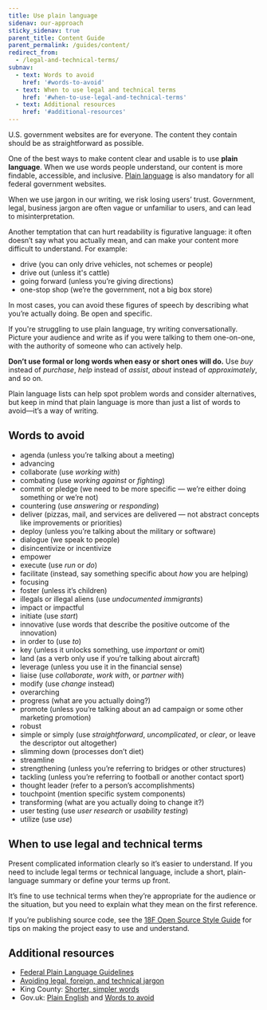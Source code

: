 ```yaml
---
title: Use plain language
sidenav: our-approach
sticky_sidenav: true
parent_title: Content Guide
parent_permalink: /guides/content/
redirect_from:
  - /legal-and-technical-terms/
subnav:
  - text: Words to avoid
    href: '#words-to-avoid'
  - text: When to use legal and technical terms
    href: '#when-to-use-legal-and-technical-terms'
  - text: Additional resources
    href: '#additional-resources'
---
```


U.S. government websites are for everyone. The content they contain should be as straightforward as possible.

One of the best ways to make content clear and usable is to use **plain language**. When we use words people understand, our content is more findable, accessible, and inclusive. [Plain language](http://www.plainlanguage.gov/) is also mandatory for all federal government websites.

When we use jargon in our writing, we risk losing users’ trust. Government, legal, business jargon are often vague or unfamiliar to users, and can lead to misinterpretation.

Another temptation that can hurt readability is figurative language: it often doesn’t say what you actually mean, and can make your content more difficult to understand. For example:

- drive (you can only drive vehicles, not schemes or people)
- drive out (unless it's cattle)
- going forward (unless you’re giving directions)
- one-stop shop (we’re the government, not a big box store)

In most cases, you can avoid these figures of speech by describing what you’re actually doing. Be open and specific.

If you're struggling to use plain language, try writing conversationally. Picture your audience and write as if you were talking to them one-on-one, with the authority of someone who can actively help.

**Don’t use formal or long words when easy or short ones will do.** Use _buy_ instead of _purchase_, _help_ instead of _assist_, _about_ instead of _approximately_, and so on.

Plain language lists can help spot problem words and consider alternatives, but keep in mind that plain language is more than just a list of words to avoid—it’s a way of writing.

## Words to avoid

- agenda (unless you’re talking about a meeting)
- advancing
- collaborate (use _working with_)
- combating (use _working against_ or _fighting_)
- commit or pledge (we need to be more specific — we’re either doing something or we’re not)
- countering (use _answering_ or _responding_)
- deliver (pizzas, mail, and services are delivered — not abstract concepts like improvements or priorities)
- deploy (unless you’re talking about the military or software)
- dialogue (we speak to people)
- disincentivize or incentivize
- empower
- execute (use _run_ or _do_)
- facilitate (instead, say something specific about _how_ you are helping)
- focusing
- foster (unless it’s children)
- illegals or illegal aliens (use _undocumented immigrants_)
- impact or impactful
- initiate (use _start_)
- innovative (use words that describe the positive outcome of the innovation)
- in order to (use _to_)
- key (unless it unlocks something, use _important_ or omit)
- land (as a verb only use if you’re talking about aircraft)
- leverage (unless you use it in the financial sense)
- liaise (use _collaborate_, _work with_, or _partner with_)
- modify (use _change_ instead)
- overarching
- progress (what are you actually doing?)
- promote (unless you’re talking about an ad campaign or some other marketing promotion)
- robust
- simple or simply (use _straightforward_, _uncomplicated_, or _clear_, or leave the descriptor out altogether)
- slimming down (processes don’t diet)
- streamline
- strengthening (unless you’re referring to bridges or other structures)
- tackling (unless you’re referring to football or another contact sport)
- thought leader (refer to a person’s accomplishments)
- touchpoint (mention specific system components)
- transforming (what are you actually doing to change it?)
- user testing (use _user research_ or _usability testing_)
- utilize (use _use_)

## When to use legal and technical terms

Present complicated information clearly so it’s easier to understand. If you need to include legal terms or technical language, include a short, plain-language summary or define your terms up front.

It’s fine to use technical terms when they’re appropriate for the audience or the situation, but you need to explain what they mean on the first reference.

If you’re publishing source code, see the [18F Open Source Style Guide](https://pages.18f.gov/open-source-guide/) for tips on making the project easy to use and understand.

## Additional resources

* [Federal Plain Language Guidelines](http://www.plainlanguage.gov/howto/guidelines/FederalPLGuidelines/TOC.cfm)
* [Avoiding legal, foreign, and technical jargon](http://www.plainlanguage.gov/howto/guidelines/FederalPLGuidelines/writeNoJargon.cfm)
* King County: [Shorter, simpler words](http://www.kingcounty.gov/exec/styleguide/concisewriting/simplerwords.aspx)
* Gov.uk: [Plain English](https://www.gov.uk/guidance/content-design/writing-for-gov-uk#plain-english) and [Words to avoid](https://www.gov.uk/guidance/style-guide/a-to-z-of-gov-uk-style#words-to-avoid)
